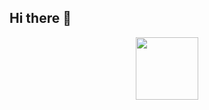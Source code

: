 ## Hi there 👋

<div id="header" align="center">
  <img src="[https://giphy.com/gifs/brooklynnets-kyrie-irving-jarrett-allen-caris-levert-1XnAnejYrLb8iaunke]" width="100"/>
</div>

<img src="https://komarev.com/ghpvc/?username=mrassell&style=flat-square&color=blue&abbreviated=true" alt=""/>
